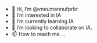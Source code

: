 - 👋 Hi, I’m @vneumannufprbr
- 👀 I’m interested in IA
- 🌱 I’m currently learning IA
- 💞️ I’m looking to collaborate on IA.
- 📫 How to reach me ...

<!---
vneumannufprbr/vneumannufprbr is a ✨ special ✨ repository because its `README.md` (this file) appears on your GitHub profile.
You can click the Preview link to take a look at your changes.
--->
